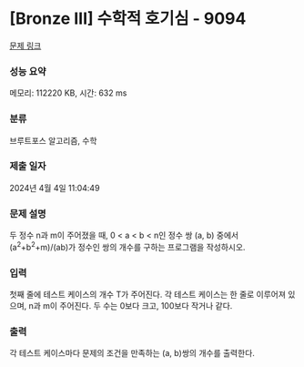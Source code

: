 # [Bronze III] 수학적 호기심 - 9094 

[문제 링크](https://www.acmicpc.net/problem/9094) 

### 성능 요약

메모리: 112220 KB, 시간: 632 ms

### 분류

브루트포스 알고리즘, 수학

### 제출 일자

2024년 4월 4일 11:04:49

### 문제 설명

<p>두 정수 n과 m이 주어졌을 때, 0 < a < b < n인 정수 쌍 (a, b) 중에서 (a<sup>2</sup>+b<sup>2</sup>+m)/(ab)가 정수인 쌍의 개수를 구하는 프로그램을 작성하시오.</p>

### 입력 

 <p>첫째 줄에 테스트 케이스의 개수 T가 주어진다. 각 테스트 케이스는 한 줄로 이루어져 있으며, n과 m이 주어진다. 두 수는 0보다 크고, 100보다 작거나 같다.</p>

### 출력 

 <p>각 테스트 케이스마다 문제의 조건을 만족하는 (a, b)쌍의 개수를 출력한다.</p>

